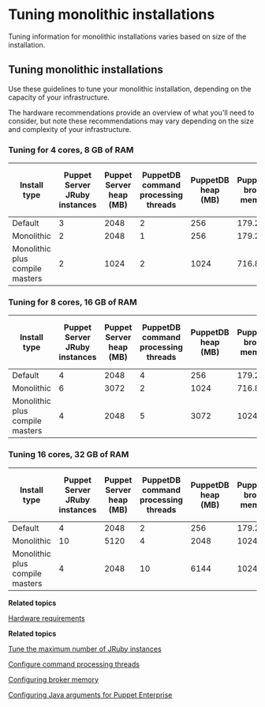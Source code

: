 # Tuning monolithic installations

Tuning information for monolithic installations varies based on size of the installation.

## Tuning monolithic installations

Use these guidelines to tune your monolithic installation, depending on the capacity of your infrastructure.

The hardware recommendations provide an overview of what you'll need to consider, but note these recommendations may vary depending on the size and complexity of your infrastructure.

### Tuning for 4 cores, 8 GB of RAM

|Install type|Puppet Server JRuby instances|Puppet Server heap \(MB\)|PuppetDB command processing threads|PuppetDB heap \(MB\)|PuppetDB broker memory|Console services heap \(MB\)|ActiveMQ heap \(MB\)|Orchestration services heap \(MB\)|PostgreSQL shared\_buffers \(MB\)|PostgreSQL work\_mem \(MB\)|Total fixed memory usage \(MB\)|
|------------|-----------------------------|-------------------------|-----------------------------------|--------------------|----------------------|----------------------------|--------------------|----------------------------------|---------------------------------|---------------------------|-------------------------------|
|Default|3|2048|2|256|179.2|256|512|192|2048|4|5312|
|Monolithic|2|2048|1|256|179.2|256|512|192|2048|4|5312|
|Monolithic plus compile masters|2|1024|2|1024|716.8|256|512|192|2048|4|5056|

### Tuning for 8 cores, 16 GB of RAM

|Install type|Puppet Server JRuby instances|Puppet Server heap \(MB\)|PuppetDB command processing threads|PuppetDB heap \(MB\)|PuppetDB broker memory|Console services heap \(MB\)|ActiveMQ heap \(MB\)|Orchestration services heap \(MB\)|PostgreSQL shared\_buffers \(MB\)|PostgreSQL work\_mem \(MB\)|Total fixed memory usage \(MB\)|
|------------|-----------------------------|-------------------------|-----------------------------------|--------------------|----------------------|----------------------------|--------------------|----------------------------------|---------------------------------|---------------------------|-------------------------------|
|Default|4|2048|4|256|179.2|256|512|192|4096|4|7360|
|Monolithic|6|3072|2|1024|716.8|512|1024|384|4096|4|10112|
|Monolithic plus compile masters|4|2048|5|3072|1024|512|1024|384|4096|4|10624|

### Tuning 16 cores, 32 GB of RAM

|Install type|Puppet Server JRuby instances|Puppet Server heap \(MB\)|PuppetDB command processing threads|PuppetDB heap \(MB\)|PuppetDB broker memory|Console services heap \(MB\)|ActiveMQ heap \(MB\)|Orchestration services heap \(MB\)|PostgreSQL shared\_buffers \(MB\)|PostgreSQL work\_mem \(MB\)|Total fixed memory usage \(MB\)|
|------------|-----------------------------|-------------------------|-----------------------------------|--------------------|----------------------|----------------------------|--------------------|----------------------------------|---------------------------------|---------------------------|-------------------------------|
|Default|4|2048|2|256|179.2|256|512|192|4096|4|7360|
|Monolithic|10|5120|4|2048|1024|1024|2048|768|4096|4|15104|
|Monolithic plus compile masters|4|2048|10|6144|1024|1024|2048|768|4096|4|16128|

**Related topics**  


[Hardware requirements](hardware_requirements.md#)

**Related topics**  


[Tune the maximum number of JRuby instances](config_puppetserver.md#)

[Configure command processing threads](config_puppetdb.md#)

[Configuring broker memory](config_puppetdb.md#)

[Configuring Java arguments for Puppet Enterprise](config_java_args.md#)

